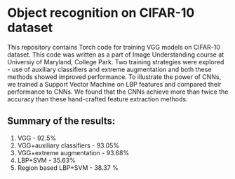 # Object recognition on CIFAR-10 dataset

This repository contains Torch code for training VGG models on CIFAR-10 dataset. This code was written as a part of Image Understanding course at Universiy of Maryland, College Park. Two training strategies were explored - use of auxiliary classifiers and extreme augmentation and both these methods showed improved performance. To illustrate the power of CNNs, we trained a Support Vector Machine on LBP features and compared their performance to CNNs. We found that the CNNs achieve more than twice the accuracy than these hand-crafted feature extraction methods.

## Summary of the results:
1. VGG - 92.5%
2. VGG+auxiliary classifiers - 93.05%
3. VGG+extreme augmentation  - 93.68%
4. LBP+SVM - 35.63%
5. Region based LBP+SVM - 38.37 %

